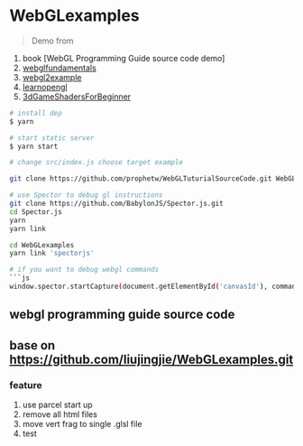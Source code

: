 # WebGLexamples

> Demo from
1. book [WebGL Programming Guide source code demo]
2. [webglfundamentals](https://webglfundamentals.org/)  
3. [webgl2example](https://github.com/tsherif/webgl2examples)
4. [learnopengl](https://learnopengl.com/)
5. [3dGameShadersForBeginner](https://lettier.github.io/3d-game-shaders-for-beginners/index.html)

```bash
# install dep
$ yarn

# start static server
$ yarn start

# change src/index.js choose target example

git clone https://github.com/prophetw/WebGLTuturialSourceCode.git WebGLexamples

# use Spector to debug gl instructions
git clone https://github.com/BabylonJS/Spector.js.git
cd Spector.js 
yarn 
yarn link

cd WebGLexamples
yarn link 'spectorjs'

# if you want to debug webgl commands 
```js
window.spector.startCapture(document.getElementById('canvasId'), commandCount)
```

##  webgl programming guide source code 
##  base on https://github.com/liujingjie/WebGLexamples.git

### feature
1. use parcel start up
2. remove all html files
3. move vert frag to single .glsl file
4. test 
